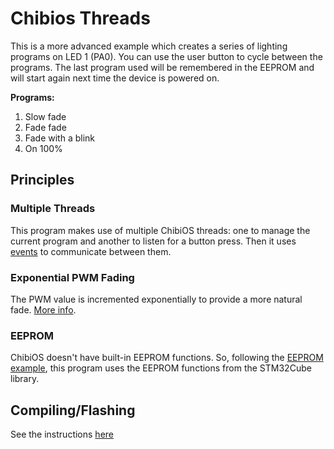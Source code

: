 # Chibios Threads

This is a more advanced example which creates a series of lighting programs on LED 1 (PA0). You can use the user button to cycle between the programs. The last program used will be remembered in the EEPROM and will start again next time the device is powered on.

**Programs:**

1. Slow fade
2. Fade fade
3. Fade with a blink
4. On 100%

## Principles

### Multiple Threads
This program makes use of multiple ChibiOS threads: one to manage the current program and another to listen for a button press. Then it uses [events](http://wiki.chibios.org/dokuwiki/doku.php?id=chibios:kb:events) to communicate between them.

### Exponential PWM Fading
The PWM value is incremented exponentially to provide a more natural fade. [More info](https://diarmuid.ie/blog/pwm-exponential-led-fading-on-arduino-or-other-platforms/).

### EEPROM
ChibiOS doesn't have built-in EEPROM functions. So, following the [EEPROM example](../EEPROM/), this program uses the EEPROM functions from the STM32Cube library.

## Compiling/Flashing
See the instructions [here](../README.md)